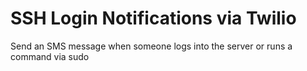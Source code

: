 # SSH Login Notifications via Twilio

Send an SMS message when someone logs into the server or runs a command via sudo
